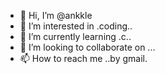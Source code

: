- 👋 Hi, I’m @ankkle
- 👀 I’m interested in .coding..
- 🌱 I’m currently learning .c..
- 💞️ I’m looking to collaborate on ...
- 📫 How to reach me ..by gmail.

<!---
ankkle/ankkle is a ✨ special ✨ repository because its `README.md` (this file) appears on your GitHub profile.
You can click the Preview link to take a look at your changes.
--->
